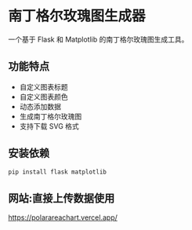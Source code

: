 # 南丁格尔玫瑰图生成器

一个基于 Flask 和 Matplotlib 的南丁格尔玫瑰图生成工具。

## 功能特点

- 自定义图表标题
- 自定义图表颜色
- 动态添加数据
- 生成南丁格尔玫瑰图
- 支持下载 SVG 格式

## 安装依赖

```bash
pip install flask matplotlib
```

## 网站:直接上传数据使用
https://polarareachart.vercel.app/
